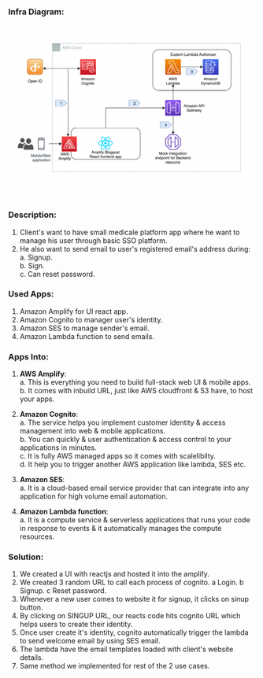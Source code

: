 ### Infra Diagram:
![Screenshot](arch.png)

### Description:
1. Client's want to have small medicale platform app where he want to manage his user through basic SSO platform.
2. He also want to send email to user's registered email's address during: <br />
    a. Signup. <br />
    b. Sign. <br />
    c. Can reset password.

### Used Apps:
1. Amazon Amplify for UI react app.
2. Amazon Cognito to manager user's identity.
3. Amazon SES to manage sender's email.
4. Amazon Lambda function to send emails.

### Apps Into:
1. **AWS Amplify**: <br />
                    a. This is everything you need to build full-stack web UI & mobile apps. <br />
                    b. It comes with inbuild URL, just like AWS cloudfront & S3 have, to host your apps.

2. **Amazon Cognito**: <br />
                    a. The service helps you implement customer identity & access management into web & mobile applications. <br />
                    b. You can quickly & user authentication & access control to your applications in minutes. <br />
                    c. It is fully AWS managed apps so it comes with scalelibilty. <br />
                    d. It help you to trigger another AWS application like lambda, SES etc.

3. **Amazon SES**: <br />
                    a. It is a cloud-based email service provider that can integrate into any application for high volume email automation.

4. **Amazon Lambda function**: <br />
                    a. It is a compute service & serverless applications that runs your code in response to events & it automatically manages the compute resources.

### Solution:
1. We created a UI with reactjs and hosted it into the amplify.
2. We created 3 random URL to call each process of cognito.
    a Login.
    b Signup.
    c Reset password.
3. Whenever a new user comes to website it for signup, it clicks on sinup button.
4. By clicking on  SINGUP URL, our reacts code hits cognito URL which helps users to create their identity.
5. Once user create it's identity, cognito automatically trigger the lambda to send welcome email by using SES email.
6. The lambda have the email templates loaded with client's website details.
7. Same method we implemented for rest of the 2 use cases.
